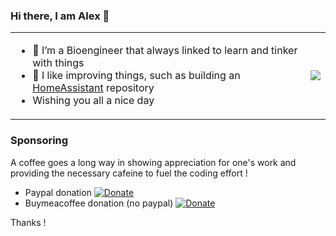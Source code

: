 ### Hi there, I am Alex 👋

<table>
<tr>
<td>

- 🔭 I’m a Bioengineer that always linked to learn and tinker with things
- 🌱 I like improving things, such as building an [HomeAssistant](https://www.home-assistant.io/) repository
- Wishing you all a nice day

</td>
<td>

<a href="https://github.com/alexbelgium/alexbelgium">
  <img align="center" src="https://github-readme-stats.vercel.app/api?username=alexbelgium&show_icons=true%22%20media=%22(prefers-color-scheme:%20light),%20(prefers-color-scheme:%20no-preference)border_radius=6&bg_color=DEG,fdcb87,ad5aae&ring_color=5b5b5b&title_color=555" />

</td>
</tr>
</table>

### Sponsoring

A coffee goes a long way in showing appreciation for one's work and providing the necessary cafeine to fuel the coding effort !

- Paypal donation [![Donate][paypal-badge]](https://www.paypal.com/donate/?hosted_button_id=DZFULJZTP3UQA)
- Buymeacoffee donation (no paypal) [![Donate][donation-badge]](https://www.buymeacoffee.com/alexbelgium)

Thanks !

[donation-badge]: https://img.shields.io/badge/Buy%20me%20a%20coffee-%23d32f2f?logo=buy-me-a-coffee&style=flat&logoColor=white
[paypal-badge]: https://img.shields.io/badge/Buy%20me%20a%20coffee%20with%20Paypal-0070BA?logo=paypal&style=flat&logoColor=white
